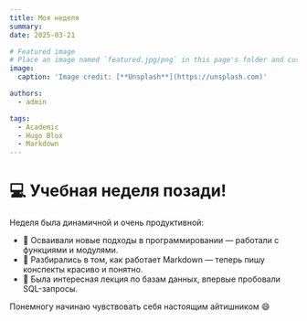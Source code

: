 ```yaml
---
title: Моя неделя
summary: 
date: 2025-03-21

# Featured image
# Place an image named `featured.jpg/png` in this page's folder and customize its options here.
image:
  caption: 'Image credit: [**Unsplash**](https://unsplash.com)'

authors:
  - admin

tags:
  - Academic
  - Hugo Blox
  - Markdown
---
```


# 💻 Учебная неделя позади!  

Неделя была динамичной и очень продуктивной:  
- 🔹 Осваивали новые подходы в программировании — работали с функциями и модулями.  
- 🔹 Разбирались в том, как работает Markdown — теперь пишу конспекты красиво и понятно.  
- 🔹 Была интересная лекция по базам данных, впервые пробовали SQL-запросы.  

Понемногу начинаю чувствовать себя настоящим айтишником 😄  

